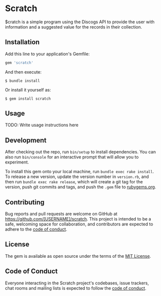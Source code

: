 # Scratch

$cratch is a simple program using the Discogs API to provide the user with information and a suggested value for the records in their collection. 


## Installation

Add this line to your application's Gemfile:

```ruby
gem 'scratch'
```

And then execute:

    $ bundle install

Or install it yourself as:

    $ gem install scratch

## Usage

TODO: Write usage instructions here

## Development

After checking out the repo, run `bin/setup` to install dependencies. You can also run `bin/console` for an interactive prompt that will allow you to experiment.

To install this gem onto your local machine, run `bundle exec rake install`. To release a new version, update the version number in `version.rb`, and then run `bundle exec rake release`, which will create a git tag for the version, push git commits and tags, and push the `.gem` file to [rubygems.org](https://rubygems.org).

## Contributing

Bug reports and pull requests are welcome on GitHub at https://github.com/[USERNAME]/scratch. This project is intended to be a safe, welcoming space for collaboration, and contributors are expected to adhere to the [code of conduct](https://github.com/[USERNAME]/scratch/blob/master/CODE_OF_CONDUCT.md).


## License

The gem is available as open source under the terms of the [MIT License](https://opensource.org/licenses/MIT).

## Code of Conduct

Everyone interacting in the Scratch project's codebases, issue trackers, chat rooms and mailing lists is expected to follow the [code of conduct](https://github.com/[USERNAME]/scratch/blob/master/CODE_OF_CONDUCT.md).
